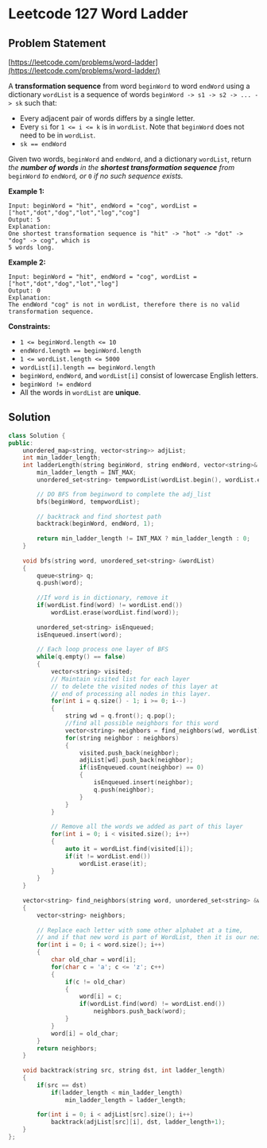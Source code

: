 # Leetcode 127 Word Ladder

## Problem Statement

[https://leetcode.com/problems/word-ladder](https://leetcode.com/problems/word-ladder/)

A **transformation sequence** from word `beginWord` to word `endWord` using a dictionary `wordList` is a sequence of words `beginWord -> s1 -> s2 -> ... -> sk` such that:

* Every adjacent pair of words differs by a single letter.
* Every `si` for `1 <= i <= k` is in `wordList`. Note that `beginWord` does not need to be in `wordList`.
* `sk == endWord`

Given two words, `beginWord` and `endWord`, and a dictionary `wordList`, return _the **number of words** in the **shortest transformation sequence** from_ `beginWord` _to_ `endWord`_, or_ `0` _if no such sequence exists._

**Example 1:**

```text
Input: beginWord = "hit", endWord = "cog", wordList = ["hot","dot","dog","lot","log","cog"]
Output: 5
Explanation: 
One shortest transformation sequence is "hit" -> "hot" -> "dot" -> "dog" -> cog", which is 
5 words long.
```

**Example 2:**

```text
Input: beginWord = "hit", endWord = "cog", wordList = ["hot","dot","dog","lot","log"]
Output: 0
Explanation: 
The endWord "cog" is not in wordList, therefore there is no valid transformation sequence.
```

**Constraints:**

* `1 <= beginWord.length <= 10`
* `endWord.length == beginWord.length`
* `1 <= wordList.length <= 5000`
* `wordList[i].length == beginWord.length`
* `beginWord`, `endWord`, and `wordList[i]` consist of lowercase English letters.
* `beginWord != endWord`
* All the words in `wordList` are **unique**.

## Solution

```cpp
class Solution {
public:
    unordered_map<string, vector<string>> adjList;
    int min_ladder_length;
    int ladderLength(string beginWord, string endWord, vector<string>& wordList) {
        min_ladder_length = INT_MAX;
        unordered_set<string> tempwordList(wordList.begin(), wordList.end());

        // DO BFS from beginword to complete the adj_list
        bfs(beginWord, tempwordList);
        
        // backtrack and find shortest path
        backtrack(beginWord, endWord, 1);
        
        return min_ladder_length != INT_MAX ? min_ladder_length : 0;
    }
    
    void bfs(string word, unordered_set<string> &wordList)
    {
        queue<string> q;
        q.push(word);
        
        //If word is in dictionary, remove it
        if(wordList.find(word) != wordList.end())
            wordList.erase(wordList.find(word));
        
        unordered_set<string> isEnqueued;
        isEnqueued.insert(word);
        
        // Each loop process one layer of BFS
        while(q.empty() == false)
        {
            vector<string> visited; 
            // Maintain visited list for each layer
            // to delete the visited nodes of this layer at 
            // end of processing all nodes in this layer.
            for(int i = q.size() - 1; i >= 0; i--)
            {
                string wd = q.front(); q.pop();            
                //find all possible neighbors for this word
                vector<string> neighbors = find_neighbors(wd, wordList);
                for(string neighbor : neighbors)
                {
                    visited.push_back(neighbor);
                    adjList[wd].push_back(neighbor);
                    if(isEnqueued.count(neighbor) == 0)
                    {
                        isEnqueued.insert(neighbor);
                        q.push(neighbor);
                    }
                }
            }
            
            // Remove all the words we added as part of this layer
            for(int i = 0; i < visited.size(); i++)
            {
                auto it = wordList.find(visited[i]);
                if(it != wordList.end())
                    wordList.erase(it);
            }
        }
    }
    
    vector<string> find_neighbors(string word, unordered_set<string> &wordList)
    {
        vector<string> neighbors;
        
        // Replace each letter with some other alphabet at a time,
        // and if that new word is part of WordList, then it is our neighbor
        for(int i = 0; i < word.size(); i++)
        {
            char old_char = word[i];
            for(char c = 'a'; c <= 'z'; c++)
            {
                if(c != old_char)
                {
                    word[i] = c;
                    if(wordList.find(word) != wordList.end())
                        neighbors.push_back(word);
                }
            }
            word[i] = old_char;
        }
        return neighbors;
    }
    
    void backtrack(string src, string dst, int ladder_length)
    {
        if(src == dst)
            if(ladder_length < min_ladder_length)
                min_ladder_length = ladder_length;
        
        for(int i = 0; i < adjList[src].size(); i++)
            backtrack(adjList[src][i], dst, ladder_length+1);
    }
};
```

